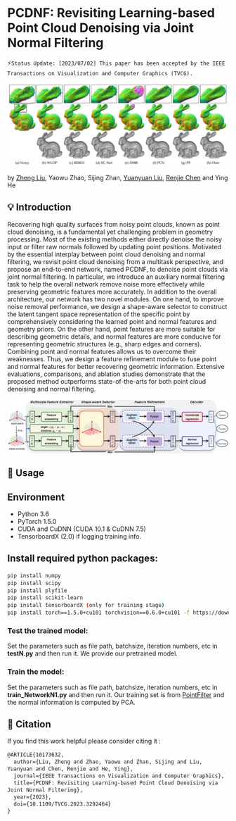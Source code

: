 # PCDNF: Revisiting Learning-based Point Cloud Denoising via Joint Normal Filtering

:zap:`Status Update: [2023/07/02] This paper has been accepted by the IEEE Transactions on Visualization and Computer Graphics (TVCG).`

<p align='center'>
<img src='image/figure2.png'/>
</p>

 by [Zheng Liu](https://labzhengliu.github.io/), Yaowu Zhao, Sijing Zhan, [Yuanyuan Liu](https://cvlab-liuyuanyuan.github.io/), [Renjie Chen](http://staff.ustc.edu.cn/~renjiec/) and Ying He

 ## :bulb: Introduction
Recovering high quality surfaces from noisy point clouds, known as point cloud denoising, is a fundamental yet challenging
problem in geometry processing. Most of the existing methods either directly denoise the noisy input or filter raw normals followed by
updating point positions. Motivated by the essential interplay between point cloud denoising and normal filtering, we revisit point cloud
denoising from a multitask perspective, and propose an end-to-end network, named PCDNF, to denoise point clouds via joint normal
filtering. In particular, we introduce an auxiliary normal filtering task to help the overall network remove noise more effectively while
preserving geometric features more accurately. In addition to the overall architecture, our network has two novel modules. On one
hand, to improve noise removal performance, we design a shape-aware selector to construct the latent tangent space representation of
the specific point by comprehensively considering the learned point and normal features and geometry priors. On the other hand, point
features are more suitable for describing geometric details, and normal features are more conducive for representing geometric
structures (e.g., sharp edges and corners). Combining point and normal features allows us to overcome their weaknesses. Thus, we
design a feature refinement module to fuse point and normal features for better recovering geometric information. Extensive
evaluations, comparisons, and ablation studies demonstrate that the proposed method outperforms state-of-the-arts for both point
cloud denoising and normal filtering.

<p align='center'>
<img src='image/figure1.png'/>
</p>

## :wrench: Usage
## Environment
* Python 3.6
* PyTorch 1.5.0
* CUDA and CuDNN (CUDA 10.1 & CuDNN 7.5)
* TensorboardX (2.0) if logging training info.
## Install required python packages:
``` bash
pip install numpy
pip install scipy
pip install plyfile
pip install scikit-learn
pip install tensorboardX (only for training stage)
pip install torch==1.5.0+cu101 torchvision==0.6.0+cu101 -f https://download.pytorch.org/whl/torch_stable.html
```
### Test the trained model:
Set the parameters such as file path, batchsize, iteration numbers, etc in **testN.py** and then run it.
We provide our pretrained model.

### Train the model:
Set the parameters such as file path, batchsize, iteration numbers, etc in **train_NetworkN1.py** and then run it.
Our training set is from [PointFilter](https://github.com/dongbo-BUAA-VR/Pointfilter) and the normal information is computed by PCA.

## :link: Citation
If you find this work helpful please consider citing it :
```
@ARTICLE{10173632,
  author={Liu, Zheng and Zhao, Yaowu and Zhan, Sijing and Liu, Yuanyuan and Chen, Renjie and He, Ying},
  journal={IEEE Transactions on Visualization and Computer Graphics}, 
  title={PCDNF: Revisiting Learning-based Point Cloud Denoising via Joint Normal Filtering}, 
  year={2023},
  doi={10.1109/TVCG.2023.3292464}
}
```

